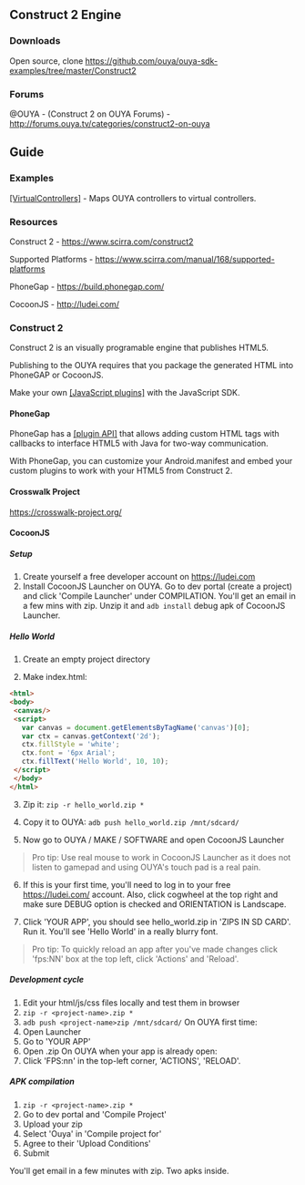 ## Construct 2 Engine

### Downloads
Open source, clone https://github.com/ouya/ouya-sdk-examples/tree/master/Construct2

### Forums

@OUYA - (Construct 2 on OUYA Forums) - http://forums.ouya.tv/categories/construct2-on-ouya<br/>

## Guide

### Examples

<a target=_blank href="https://github.com/ouya/ouya-sdk-examples/tree/master/Construct2/VirtualController">[VirtualControllers]</a> - Maps OUYA controllers to virtual controllers.

### Resources

Construct 2 - https://www.scirra.com/construct2

Supported Platforms - https://www.scirra.com/manual/168/supported-platforms

PhoneGap - https://build.phonegap.com/

CocoonJS - http://ludei.com/

### Construct 2

Construct 2 is an visually programable engine that publishes HTML5.

Publishing to the OUYA requires that you package the generated HTML into PhoneGAP or CocoonJS.

Make your own <a target=_blank href="https://www.scirra.com/tutorials/352/plugins-roll-your-own-with-the-javascript-sdk">[JavaScript plugins]</a> with the JavaScript SDK.

#### PhoneGap

PhoneGap has a <A target=_blank href="http://docs.phonegap.com/en/edge/guide_platforms_android_plugin.md.html#Android%20Plugins">[plugin API]</a> that allows adding custom HTML tags with callbacks to interface HTML5 with Java for two-way communication.

With PhoneGap, you can customize your Android.manifest and embed your custom plugins to work with your HTML5 from Construct 2.

#### Crosswalk Project

https://crosswalk-project.org/

#### CocoonJS

##### Setup

1. Create yourself a free developer account on https://ludei.com
2. Install CocoonJS Launcher on OUYA. Go to dev portal (create a project) and click 'Compile Launcher' under COMPILATION. You'll get an email in a few mins with zip. Unzip it and `adb install` debug apk of CocoonJS Launcher.


##### Hello World

1. Create an empty project directory

2. Make index.html:
```html
<html>
<body>
 <canvas/>
 <script>
   var canvas = document.getElementsByTagName('canvas')[0];
   var ctx = canvas.getContext('2d');
   ctx.fillStyle = 'white';
   ctx.font = '6px Arial';
   ctx.fillText('Hello World', 10, 10);
 </script>
 </body>
</html>
```

3. Zip it: `zip -r hello_world.zip *`

4. Copy it to OUYA: `adb push hello_world.zip /mnt/sdcard/`

5. Now go to OUYA / MAKE / SOFTWARE and open CocoonJS Launcher

> Pro tip: Use real mouse to work in CocoonJS Launcher as it does not listen to gamepad and using OUYA's touch pad is a real pain.

6. If this is your first time, you'll need to log in to your free https://ludei.com/ account. Also, click cogwheel at the top right and make sure DEBUG option is checked and ORIENTATION is Landscape.

7. Click 'YOUR APP', you should see hello_world.zip in 'ZIPS IN SD CARD'. Run it. You'll see 'Hello World' in a really blurry font.

> Pro tip: To quickly reload an app after you've made changes click 'fps:NN' box at the top left, click 'Actions' and 'Reload'.

##### Development cycle

1. Edit your html/js/css files locally and test them in browser
2. `zip -r <project-name>.zip *`
3. `adb push <project-name>zip /mnt/sdcard/`
On OUYA first time:
1. Open Launcher
2. Go to 'YOUR APP'
3. Open <project-name>.zip
On OUYA when your app is already open:
1. Click 'FPS:nn' in the top-left corner, 'ACTIONS', 'RELOAD'.

##### APK compilation
1. `zip -r <project-name>.zip *`
2. Go to dev portal and 'Compile Project'
3. Upload your zip
4. Select 'Ouya' in 'Compile project for'
5. Agree to their 'Upload Conditions'
6. Submit

You'll get email in a few minutes with zip. Two apks inside.

